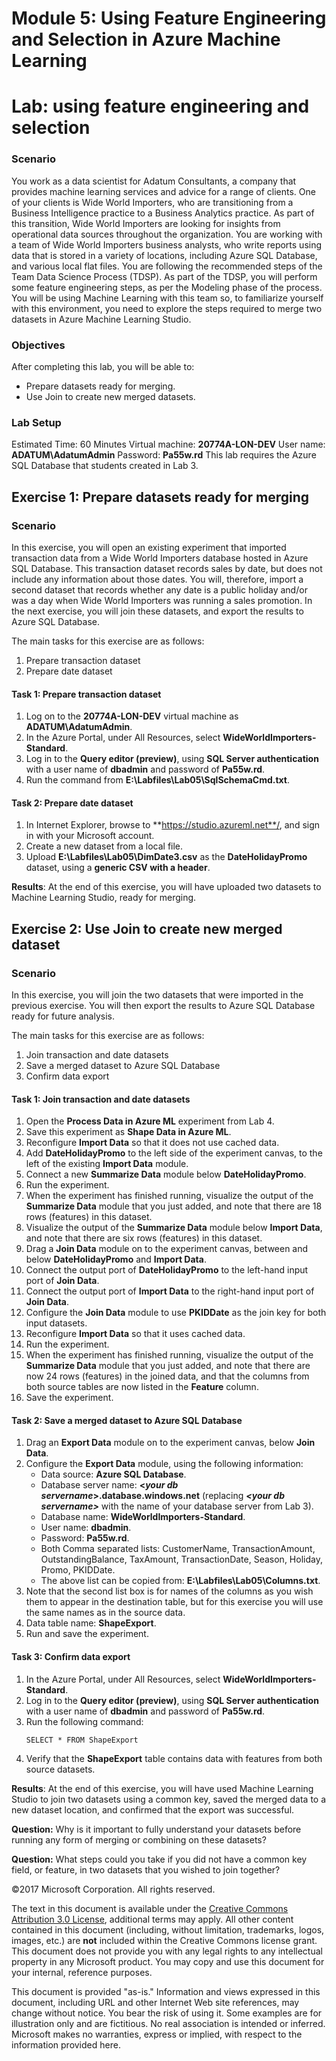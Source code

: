 # Module 5: Using Feature Engineering and Selection in Azure Machine Learning
# Lab: using feature engineering and selection

### Scenario
You work as a data scientist for Adatum Consultants, a company that provides machine learning services and advice for a range of clients. One of your clients is Wide World Importers, who are transitioning from a Business Intelligence practice to a Business Analytics practice. As part of this transition, Wide World Importers are looking for insights from operational data sources throughout the organization.
You are working with a team of Wide World Importers business analysts, who write reports using data that is stored in a variety of locations, including Azure SQL Database, and various local flat files. You are following the recommended steps of the Team Data Science Process (TDSP). As part of the TDSP, you will perform some feature engineering steps, as per the Modeling phase of the process. You will be using Machine Learning with this team so, to familiarize yourself with this environment, you need to explore the steps required to merge two datasets in Azure Machine Learning Studio.

### Objectives
After completing this lab, you will be able to:
-   Prepare datasets ready for merging.
-   Use Join to create new merged datasets.

### Lab Setup
Estimated Time: 60 Minutes
Virtual machine: **20774A-LON-DEV**
User name: **ADATUM\\AdatumAdmin**
Password: **Pa55w.rd**
This lab requires the Azure SQL Database that students created in Lab 3.

## Exercise 1: Prepare datasets ready for merging

### Scenario
In this exercise, you will open an existing experiment that imported transaction data from a Wide World Importers database hosted in Azure SQL Database. This transaction dataset records sales by date, but does not include any information about those dates. You will, therefore, import a second dataset that records whether any date is a public holiday and/or was a day when Wide World Importers was running a sales promotion. In the next exercise, you will join these datasets, and export the results to Azure SQL Database.

The main tasks for this exercise are as follows:
1. Prepare transaction dataset
2. Prepare date dataset

#### Task 1: Prepare transaction dataset
1.  Log on to the **20774A-LON-DEV** virtual machine as **ADATUM\\AdatumAdmin**.
2.  In the Azure Portal, under All Resources, select **WideWorldImporters-Standard**.
3.  Log in to the **Query editor (preview)**, using **SQL Server authentication** with a user name of **dbadmin** and password of **Pa55w.rd**.
4.  Run the command from **E:\\Labfiles\\Lab05\\SqlSchemaCmd.txt**.

#### Task 2: Prepare date dataset
1.  In Internet Explorer, browse to **https://studio.azureml.net**/, and sign in with your Microsoft account.
2.  Create a new dataset from a local file.
3.  Upload **E:\\Labfiles\\Lab05\\DimDate3.csv** as the **DateHolidayPromo** dataset, using a **generic CSV with a header**.

**Results**: At the end of this exercise, you will have uploaded two datasets to Machine Learning Studio, ready for merging.

## Exercise 2: Use Join to create new merged dataset

### Scenario
In this exercise, you will join the two datasets that were imported in the previous exercise. You will then export the results to Azure SQL Database ready for future analysis.

The main tasks for this exercise are as follows:
1. Join transaction and date datasets
2. Save a merged dataset to Azure SQL Database
3. Confirm data export

#### Task 1: Join transaction and date datasets
01. Open the **Process Data in Azure ML** experiment from Lab 4.
02. Save this experiment as **Shape Data in Azure ML**.
03. Reconfigure **Import Data** so that it does not use cached data.
04. Add **DateHolidayPromo** to the left side of the experiment canvas, to the left of the existing **Import Data** module.
05. Connect a new **Summarize Data** module below **DateHolidayPromo**.
06. Run the experiment.
07. When the experiment has finished running, visualize the output of the **Summarize Data** module that you just added, and note that there are 18 rows (features) in this dataset.
08. Visualize the output of the **Summarize Data** module below **Import Data**, and note that there are six rows (features) in this dataset.
09. Drag a **Join Data** module on to the experiment canvas, between and below **DateHolidayPromo** and **Import Data**.
10. Connect the output port of **DateHolidayPromo** to the left-hand input port of **Join Data**.
11. Connect the output port of **Import Data** to the right-hand input port of **Join Data**.
12. Configure the **Join Data** module to use **PKIDDate** as the join key for both input datasets.
13. Reconfigure **Import Data** so that it uses cached data.
14. Run the experiment.
15. When the experiment has finished running, visualize the output of the **Summarize Data** module that you just added, and note that there are now 24 rows (features) in the joined data, and that the columns from both source tables are now listed in the **Feature** column.
16. Save the experiment.

#### Task 2: Save a merged dataset to Azure SQL Database
1.  Drag an **Export Data** module on to the experiment canvas, below **Join Data**.
2.  Configure the **Export Data** module, using the following information:
    - Data source: **Azure SQL Database**.
    - Database server name: **&lt;*your db servername*&gt;.database.windows.net** (replacing ***&lt;your db servername&gt;*** with the name of your database server from Lab 3).
    - Database name: **WideWorldImporters-Standard**.
    - User name: **dbadmin**.
    - Password: **Pa55w.rd**.
    - Both Comma separated lists: 
	CustomerName, TransactionAmount, OutstandingBalance, TaxAmount, TransactionDate, Season, Holiday, Promo, PKIDDate.
    - The above list can be copied from: **E:\\Labfiles\\Lab05\\Columns.txt**.
3.  Note that the second list box is for names of the columns as you wish them to appear in the destination table, but for this exercise you will use the same names as in the source data.
4.  Data table name: **ShapeExport**.
5.  Run and save the experiment.

#### Task 3: Confirm data export
1.  In the Azure Portal, under All Resources, select **WideWorldImporters-Standard**.
2.  Log in to the **Query editor (preview)**, using **SQL Server authentication** with a user name of **dbadmin** and password of **Pa55w.rd**.
3.  Run the following command:
    ```
	SELECT * FROM ShapeExport
    ```
4.  Verify that the **ShapeExport** table contains data with features from both source datasets.

**Results**: At the end of this exercise, you will have used Machine Learning Studio to join two datasets using a common key, saved the merged data to a new dataset location, and confirmed that the export was successful.

**Question:** Why is it important to fully understand your datasets before running any form of merging or combining on these datasets?

**Question:** What steps could you take if you did not have a common key field, or feature, in two datasets that you wished to join together?

©2017 Microsoft Corporation. All rights reserved.

The text in this document is available under the [Creative Commons Attribution 3.0 License](https://creativecommons.org/licenses/by/3.0/legalcode), additional terms may apply. All other content contained in this document (including, without limitation, trademarks, logos, images, etc.) are **not** included within the Creative Commons license grant. This document does not provide you with any legal rights to any intellectual property in any Microsoft product. You may copy and use this document for your internal, reference purposes.

This document is provided "as-is." Information and views expressed in this document, including URL and other Internet Web site references, may change without notice. You bear the risk of using it. Some examples are for illustration only and are fictitious. No real association is intended or inferred. Microsoft makes no warranties, express or implied, with respect to the information provided here.
